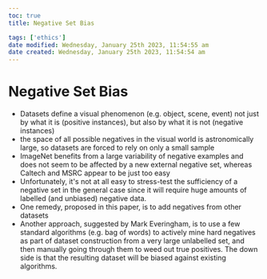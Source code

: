 ```yaml
---
toc: true
title: Negative Set Bias

tags: ['ethics']
date modified: Wednesday, January 25th 2023, 11:54:55 am
date created: Wednesday, January 25th 2023, 11:54:54 am
---
```


# Negative Set Bias


- Datasets define a visual phenomenon (e.g. object, scene, event) not just by what it is (positive instances), but also by what it is not (negative instances)
- the space of all possible negatives in the visual world is astronomically large, so datasets are forced to rely on only a small sample
- ImageNet benefits from a large variability of negative examples and does not seem to be affected by a new external negative set, whereas Caltech and MSRC appear to be just too easy
- Unfortunately, it's not at all easy to stress-test the sufficiency of a negative set in the general case since it will require huge amounts of labelled (and unbiased) negative data.
- One remedy, proposed in this paper, is to add negatives from other datasets
- Another approach, suggested by Mark Everingham, is to use a few standard algorithms (e.g. bag of words) to actively mine hard negatives as part of dataset construction from a very large unlabelled set, and then manually going through them to weed out true positives. The down side is that the resulting dataset will be biased against existing algorithms.



